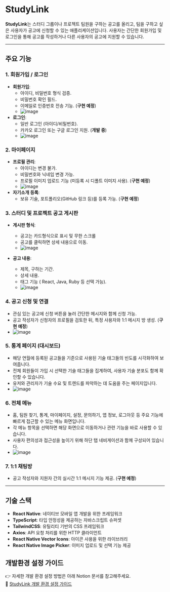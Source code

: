 # StudyLink

**StudyLink**는 스터디 그룹이나 프로젝트 팀원을 구하는 공고를 올리고, 팀을 구하고 싶은 사용자가 공고에 신청할 수 있는 애플리케이션입니다. 사용자는 간단한 회원가입 및 로그인을 통해 공고를 작성하거나 다른 사용자의 공고에 지원할 수 있습니다.

---

## 주요 기능

### 1. 회원가입 / 로그인
- **회원가입**:
  - 아이디, 비밀번호 형식 검증.
  - 비밀번호 확인 필드.
  - 이메일로 인증번호 전송 기능. (**구현 예정**)
  - ![image](https://github.com/user-attachments/assets/f22060dd-7032-4f63-9dce-0a8e2415872b)
- **로그인**:
  - 일반 로그인 (아이디/비밀번호).
  - 카카오 로그인 또는 구글 로그인 지원. (**개발 중**)
  - ![image](https://github.com/user-attachments/assets/6c9a3dd9-3fb5-4f89-93af-50a85252ecc6)


### 2. 마이페이지
- **프로필 관리**:
  - 아이디는 변경 불가.
  - 비밀번호와 닉네임 변경 가능.
  - 프로필 이미지 업로드 기능 (미등록 시 디폴트 이미지 사용). (**구현 예정**)
  - ![image](https://github.com/user-attachments/assets/8a29d473-6279-44f8-99ee-5b346f1f8eb1)
- **자기소개 등록**:
  - 보유 기술, 포트폴리오(GitHub 링크 등)를 등록 가능. (**구현 예정**)

### 3. 스터디 및 프로젝트 공고 게시판
- **게시판 형식**:
  - 공고는 카드형식으로 표시 및 무한 스크롤
  - 공고를 클릭하면 상세 내용으로 이동.
  - ![image](https://github.com/user-attachments/assets/95e6c63a-6aa5-4d29-8107-37be00c8ff15)

- **공고 내용**:
  - 제목, 구하는 기간.
  - 상세 내용.
  - 태그 기능 ( React, Java, Ruby 등 선택 가능).
  - ![image](https://github.com/user-attachments/assets/2bf1106a-e573-4055-860c-f090ef8c751c)


### 4. 공고 신청 및 연결
- 관심 있는 공고에 신청 버튼을 눌러 간단한 메시지와 함께 신청 가능. 
- 공고 작성자가 신청자의 프로필을 검토한 뒤, 특정 사용자와 1:1 메시지 방 생성. (**구현 예정**)
- ![image](https://github.com/user-attachments/assets/6e23e0d5-99d0-49f9-8e00-580abcd0603a)

### 5. 통계 페이지 (대시보드)
- 해당 연월에 등록된 공고들을 기준으로 사용된 기술 태그들의 빈도를 시각화하여 보여줍니다.
- 전체 회원들이 가입 시 선택한 기술 태그들을 집계하여, 사용자 기술 분포도 함께 확인할 수 있습니다.
- 유저와 관리자가 기술 수요 및 트렌드를 파악하는 데 도움을 주는 페이지입니다.
- ![image](https://github.com/user-attachments/assets/30f1e005-fce6-4aea-a47c-e977b3cb1ace)

### 6. 전체 메뉴
- 홈, 팀원 찾기, 통계, 마이페이지, 설정, 문의하기, 앱 정보, 로그아웃 등 주요 기능에 빠르게 접근할 수 있는 메뉴 화면입니다.
- 각 메뉴 항목을 선택하면 해당 화면으로 이동하거나 관련 기능을 바로 사용할 수 있습니다.
- 사용자 편의성과 접근성을 높이기 위해 하단 탭 네비게이션과 함께 구성되어 있습니다.
- ![image](https://github.com/user-attachments/assets/9e4603be-e671-4711-8eca-5ef2ea031401)

### 7. 1:1 채팅방
- 공고 작성자와 지원자 간의 실시간 1:1 메시지 기능 제공. (**구현 예정**)
---

## 기술 스택

- **React Native**: 네이티브 모바일 앱 개발을 위한 프레임워크
- **TypeScript**: 타입 안정성을 제공하는 자바스크립트 슈퍼셋
- **TailwindCSS**: 유틸리티 기반의 CSS 프레임워크
- **Axios**: API 요청 처리를 위한 HTTP 클라이언트
- **React Native Vector Icons**: 아이콘 사용을 위한 라이브러리
- **React Native Image Picker**: 이미지 업로드 및 선택 기능 제공

## 개발환경 설정 가이드

👉 자세한 개발 환경 설정 방법은 아래 Notion 문서를 참고해주세요.  
🔗 [StudyLink 개발 환경 설정 가이드](https://your-notion-link-here)
